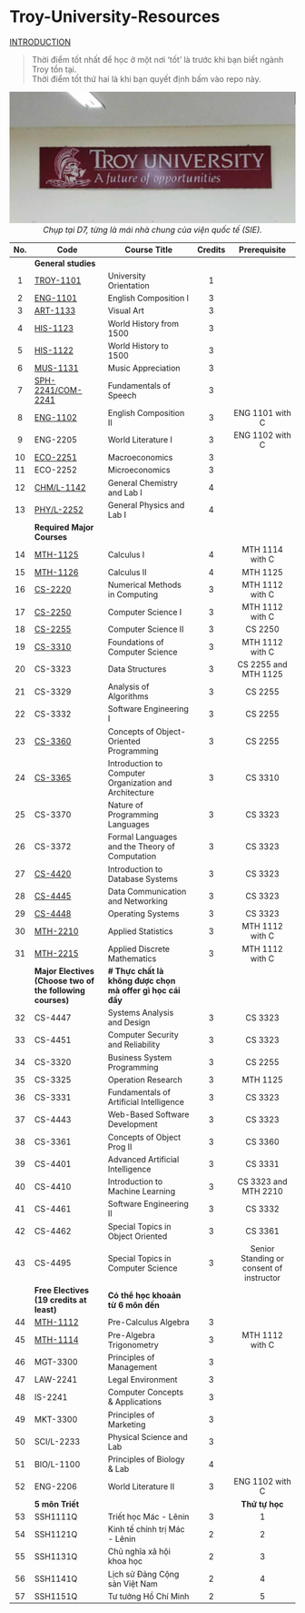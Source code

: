 # Troy-University-Resources

[INTRODUCTION]

> Thời điểm tốt nhất để học ở một nơi ‘tốt’ là trước khi bạn biết ngành Troy tồn tại.\
> Thời điểm tốt thứ hai là khi bạn quyết định bấm vào repo này.

<p align="center">
  <img src="the%20reason,%20for%20you%20-%20me%20-%20us,%20future%20trojans%20204d9622fa1980d39d31c68f0bdb5fa0/image4.jpeg" alt="image4.jpeg">
  <br>
  <em>Chụp tại D7, từng là mái nhà chung của viện quốc tế (SIE).</em>
</p>

|  No.  | Code                                                      | Course Title                                               | Credits |               Prerequisite               |
| :---: | --------------------------------------------------------- | ---------------------------------------------------------- | :-----: | :--------------------------------------: |
|       | **General studies**                                       |                                                            |         |                                          |
|   1   | [TROY-1101]                                               | University Orientation                                     |    1    |                                          |
|   2   | [ENG-1101]                                                | English Composition I                                      |    3    |                                          |
|   3   | [ART-1133]                                                | Visual Art                                                 |    3    |                                          |
|   4   | [HIS-1123]                                                | World History from 1500                                    |    3    |                                          |
|   5   | [HIS-1122]                                                | World History to 1500                                      |    3    |                                          |
|   6   | [MUS-1131]                                                | Music Appreciation                                         |    3    |                                          |
|   7   | [SPH-2241/COM-2241]                                       | Fundamentals of Speech                                     |    3    |                                          |
|   8   | [ENG-1102]                                                | English Composition II                                     |    3    |             ENG 1101 with C              |
|   9   | ENG-2205                                                  | World Literature I                                         |    3    |             ENG 1102 with C              |
|  10   | [ECO-2251]                                                | Macroeconomics                                             |    3    |                                          |
|  11   | ECO-2252                                                  | Microeconomics                                             |    3    |                                          |
|  12   | [CHM/L-1142]                                              | General Chemistry and Lab I                                |    4    |                                          |
|  13   | [PHY/L-2252]                                              | General Physics and Lab I                                  |    4    |                                          |
|       | **Required Major Courses**                                |                                                            |         |                                          |
|  14   | [MTH-1125]                                                | Calculus I                                                 |    4    |             MTH 1114 with C              |
|  15   | [MTH-1126]                                                | Calculus II                                                |    4    |                 MTH 1125                 |
|  16   | [CS-2220]                                                 | Numerical Methods in Computing                             |    3    |             MTH 1112 with C              |
|  17   | [CS-2250]                                                 | Computer Science I                                         |    3    |             MTH 1112 with C              |
|  18   | [CS-2255]                                                 | Computer Science II                                        |    3    |                 CS 2250                  |
|  19   | [CS-3310]                                                 | Foundations of Computer Science                            |    3    |             MTH 1112 with C              |
|  20   | CS-3323                                                   | Data Structures                                            |    3    |           CS 2255 and MTH 1125           |
|  21   | CS-3329                                                   | Analysis of Algorithms                                     |    3    |                 CS 2255                  |
|  22   | CS-3332                                                   | Software Engineering I                                     |    3    |                 CS 2255                  |
|  23   | [CS-3360]                                                 | Concepts of Object-Oriented Programming                    |    3    |                 CS 2255                  |
|  24   | [CS-3365]                                                 | Introduction to Computer Organization and Architecture     |    3    |                 CS 3310                  |
|  25   | CS-3370                                                   | Nature of Programming Languages                            |    3    |                 CS 3323                  |
|  26   | CS-3372                                                   | Formal Languages and the Theory of Computation             |    3    |                 CS 3323                  |
|  27   | [CS-4420]                                                 | Introduction to Database Systems                           |    3    |                 CS 3323                  |
|  28   | [CS-4445]                                                 | Data Communication and Networking                          |    3    |                 CS 3323                  |
|  29   | [CS-4448]                                                 | Operating Systems                                          |    3    |                 CS 3323                  |
|  30   | [MTH-2210]                                                | Applied Statistics                                         |    3    |             MTH 1112 with C              |
|  31   | [MTH-2215]                                                | Applied Discrete Mathematics                               |    3    |             MTH 1112 with C              |
|       | **Major Electives (Choose two of the following courses)** | **# Thực chất là không được chọn mà offer gì học cái đấy** |         |                                          |
|  32   | CS-4447                                                   | Systems Analysis and Design                                |    3    |                 CS 3323                  |
|  33   | CS-4451                                                   | Computer Security and Reliability                          |    3    |                 CS 3323                  |
|  34   | CS-3320                                                   | Business System Programming                                |    3    |                 CS 2255                  |
|  35   | CS-3325                                                   | Operation Research                                         |    3    |                 MTH 1125                 |
|  36   | CS-3331                                                   | Fundamentals of Artificial Intelligence                    |    3    |                 CS 3323                  |
|  37   | CS-4443                                                   | Web-Based Software Development                             |    3    |                 CS 3323                  |
|  38   | CS-3361                                                   | Concepts of Object Prog II                                 |    3    |                 CS 3360                  |
|  39   | CS-4401                                                   | Advanced Artificial Intelligence                           |    3    |                 CS 3331                  |
|  40   | CS-4410                                                   | Introduction to Machine Learning                           |    3    |           CS 3323 and MTH 2210           |
|  41   | CS-4461                                                   | Software Engineering II                                    |    3    |                 CS 3332                  |
|  42   | CS-4462                                                   | Special Topics in Object Oriented                          |    3    |                 CS 3361                  |
|  43   | CS-4495                                                   | Special Topics in Computer Science                         |    3    | Senior Standing or consent of instructor |
|       | **Free Electives (19 credits at least)**                  | **Có thể học khoaản từ 6 môn đến**                         |         |                                          |
|  44   | [MTH-1112]                                                | Pre-Calculus Algebra                                       |    3    |                                          |
|  45   | [MTH-1114]                                                | Pre-Algebra Trigonometry                                   |    3    |             MTH 1112 with C              |
|  46   | MGT-3300                                                  | Principles of Management                                   |    3    |                                          |
|  47   | LAW-2241                                                  | Legal Environment                                          |    3    |                                          |
|  48   | IS-2241                                                   | Computer Concepts & Applications                           |    3    |                                          |
|  49   | MKT-3300                                                  | Principles of Marketing                                    |    3    |                                          |
|  50   | SCI/L-2233                                                | Physical Science and Lab                                   |    3    |                                          |
|  51   | BIO/L-1100                                                | Principles of Biology & Lab                                |    4    |                                          |
|  52   | ENG-2206                                                  | World Literature II                                        |    3    |             ENG 1102 with C              |
|       | **5 môn Triết**                                           |                                                            |         |              **Thứ tự học**              |
|  53   | SSH1111Q                                                  | Triết học Mác - Lênin                                      |    3    |                    1                     |
|  54   | SSH1121Q                                                  | Kinh tế chính trị Mác - Lênin                              |    2    |                    2                     |
|  55   | SSH1131Q                                                  | Chủ nghĩa xã hội khoa học                                  |    2    |                    3                     |
|  56   | SSH1141Q                                                  | Lịch sử Đảng Cộng sản Việt Nam                             |    2    |                    4                     |
|  57   | SSH1151Q                                                  | Tư tưởng Hồ Chí Minh                                       |    2    |                    5                     |

[INTRODUCTION]: ./introduction.md/

[ENG-1102]: ./ENG1102/

[MTH-1112]: ./MTH112/

[MTH-1114]: ./MTH1114/

[MTH-1125]: ./MTH1125-1126-Calculus/

[MTH-1126]: ./MTH1125-1126-Calculus/

[HIS-1122]: ./HIS122-123/

[CS-3365]: ./CS365/

[CS-4445]: ./CS445/

[CS-4448]: ./CS4448/

[TROY-1101]: ./TROY101/

[MTH-2215]: ./MTH2215/

[MTH-2210]: ./MTH210/

[SPH-2241/COM-2241]: ./SPH241/

[CHM/L-1142]: ./CHML142/

[CS-2255]: ./CS256/

[ART-1133]: ./ART133/

[ENG-1101]: ./ENG1101/

[MUS-1131]: ./MUS131/

[ECO-2251]: ./ECO251/

[CS-3310]: ./CS310/

[CS-2250]: ./CS255/

[CS-2220]: ./CS2220/

[HIS-1123]: ./HIS122-123/

[CS-4420]: ./CS420/

[CS-3360]: ./CS360/

[PHY/L-2252]: ./PHYL252/

